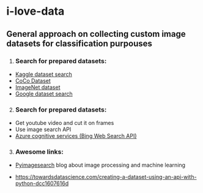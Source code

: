 # i-love-data
## General approach on collecting custom image datasets for classification purpouses

1.  ### Search for prepared datasets:
* [Kaggle dataset search](https://www.kaggle.com/datasets)
* [CoCo Dataset](http://cocodataset.org/#explore)
* [ImageNet dataset](http://www.image-net.org/)
* [Google dataset search](https://toolbox.google.com/datasetsearch)

2.  ### Search for prepared datasets:
* Get youtube video and cut it on frames
* Use image search API 
* [Azure cognitive services (Bing Web Search API)](https://azure.microsoft.com/en-us/services/cognitive-services/bing-web-search-api/)

3.  ### Awesome links:
* [Pyimagesearch](hhttps://www.pyimagesearch.com/2017/12/04/how-to-create-a-deep-learning-dataset-using-google-images/) blog about image processing and machine learning 

* https://towardsdatascience.com/creating-a-dataset-using-an-api-with-python-dcc1607616d
